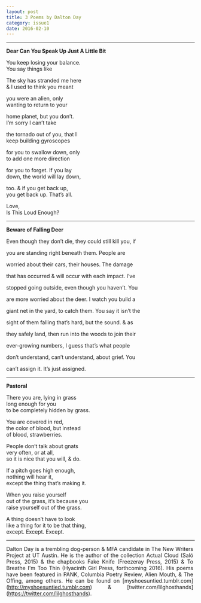 ```yaml
---
layout: post
title: 3 Poems by Dalton Day
category: issue1
date: 2016-02-10
---
```


___

**Dear Can You Speak Up Just A Little Bit**

You keep losing your balance.<br>
You say things like

The sky has stranded me here<br>
& I used to think you meant

you were an alien, only<br>
wanting to return to your 

home planet, but you don’t.<br>
I’m sorry I can’t take

the tornado out of you, that I<br>
keep building gyroscopes

for you to swallow down, only<br>
to add one more direction 

for you to forget. If you lay<br>
down, the world will lay down,

too. & if you get back up,<br>
you get back up. That’s all.

Love,<br>
Is This Loud Enough?

___

**Beware of Falling Deer**

<style>
p {
	max-width: 500px;
    text-align: justify;
}
</style>

<p>Even though they don’t die, they could still kill you, if 

you are standing right beneath them. People are 

worried about their cars, their houses. The damage 

that has occurred &amp; will occur with each impact. I’ve 

stopped going outside, even though you haven’t. You 

are more worried about the deer. I watch you build a 

giant net in the yard, to catch them. You say it isn’t the 

sight of them falling that’s hard, but the sound. &amp; as 

they safely land, then run into the woods to join their 

ever-growing numbers, I guess that’s what people 

don’t understand, can’t understand, about grief. You 

can’t assign it. It’s just assigned.</p>

___

**Pastoral**

There you are, lying in grass<br>
long enough for you<br>
to be completely hidden by grass. 

You are covered in red,<br>
the color of blood, but instead<br>
of blood, strawberries.

People don’t talk about gnats<br>
very often, or at all,<br>
so it is nice that you will, &amp; do.

If a pitch goes high enough, <br>
nothing will hear it, <br>
except the thing that’s making it.

When you raise yourself <br>
out of the grass, it’s because you<br>
raise yourself out of the grass.

A thing doesn’t have to look<br>
like a thing for it to be that thing, <br>
except. Except. Except.

___

Dalton Day is a trembling dog-person & MFA candidate in The New Writers Project at UT Austin. He is the author of the collection Actual Cloud (Saló Press, 2015) & the chapbooks Fake Knife (Freezeray Press, 2015) & To Breathe I'm Too Thin (Hyacinth Girl Press, forthcoming 2016). His poems have been featured in PANK, Columbia Poetry Review, Alien Mouth, & The Offing, among others. He can be found on [myshoesuntied.tumblr.com] (http://myshoesuntied.tumblr.com) & [twitter.com/lilghosthands] (https://twitter.com/lilghosthands).

